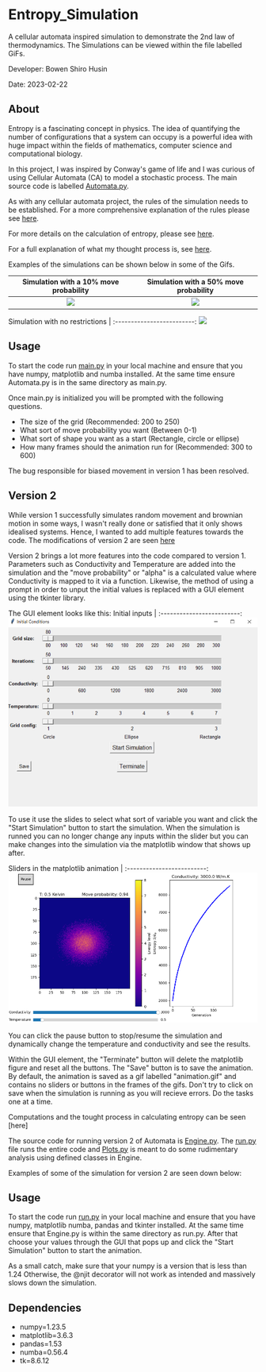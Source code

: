 # Entropy_Simulation
A cellular automata inspired simulation to demonstrate the 2nd law of thermodynamics. 
The Simulations can be viewed within the file labelled GiFs. 

Developer: Bowen Shiro Husin

Date: 2023-02-22

## About
Entropy is a fascinating concept in physics. The idea of quantifying the number of configurations that a system can occupy is a powerful idea with huge impact within the fields of mathematics, computer science and computational biology. 

In this project, I was inspired by Conway's game of life and I was curious of using Cellular Automata (CA) to model a stochastic process. The main source code is labelled [Automata.py](https://github.com/ShiroHusin/Entropy_Simulation/blob/main/Code/Automata.py).

As with any cellular automata project, the rules of the simulation needs to be established. For a more comprehensive explanation of the rules please see [here](https://github.com/ShiroHusin/Entropy_Simulation/blob/main/rules.md).

For more details on the calculation of entropy, please see [here](https://github.com/ShiroHusin/Entropy_Simulation/blob/main/Entropy_Computation.pdf).

For a full explanation of what my thought process is, see [here](https://github.com/ShiroHusin/Entropy_Simulation/blob/main/Thoughts.pdf).

Examples of the simulations can be shown below in some of the Gifs. 

Simulation with a 10% move probability  |  Simulation with a 50% move probability |  
:-------------------------:|:-------------------------:|
![](https://github.com/ShiroHusin/Entropy_Simulation/blob/main/GiFs/Entropy_alpha%3D10%25.gif)  |  ![](https://github.com/ShiroHusin/Entropy_Simulation/blob/main/GiFs/Entropy_alpha%3D50%25.gif)| 


Simulation with no restrictions |
:-------------------------:
![](https://github.com/ShiroHusin/Entropy_Simulation/blob/main/GiFs/Entropy_alpha%3D100%25.gif)

## Usage 
To start the code run [main.py](https://github.com/ShiroHusin/Entropy_Simulation/blob/main/Code/main.py) in your local machine and ensure that you have numpy, matplotlib and numba installed. 
At the same time ensure Automata.py is in the same directory as main.py.

Once main.py is initialized you will be prompted with the following questions.
 - The size of the grid (Recommended: 200 to 250)
 - What sort of move probability you want (Between 0-1)
 - What sort of shape you want as a start (Rectangle, circle or ellipse)
 - How many frames should the animation run for (Recommended: 300 to 600) 

The bug responsible for biased movement in version 1 has been resolved.

## Version 2 
While version 1 successfully simulates random movement and brownian motion in some ways, I wasn't really done or satisfied that it only shows idealised systems. Hence, I wanted to add multiple features towards the code. The modifications of version 2 are seen [here](https://github.com/ShiroHusin/Entropy_Simulation/blob/main/Rules.md)

Version 2 brings a lot more features into the code compared to version 1. Parameters such as Conductivity and Temperature are added into the simulation and the "move probability" or "alpha" is a calculated value where Conductivity is mapped to it via a function. Likewise, the method of using a prompt in order to unput the initial values is replaced with a GUI element using the tkinter library. 

The GUI element looks like this: 
Initial inputs |
:-------------------------:
![](https://github.com/ShiroHusin/Entropy_Simulation/blob/main/GiFs/GUI.png)

To use it use the slides to select what sort of variable you want and click the "Start Simulation" button to start the simulation. When the simulation is runned you can no longer change any inputs within the slider but you can make changes into the simulation via the matplotlib window that shows up after. 

Sliders in the matplotlib animation |
:-------------------------:
![](https://github.com/ShiroHusin/Entropy_Simulation/blob/main/GiFs/Slider_example.png)

You can click the pause button to stop/resume the simulation and dynamically change the temperature and conductivity and see the results. 

Within the GUI element, the "Terminate" button will delete the matplotlib figure and reset all the buttons. The "Save" button is to save the animation. By default, the animation is saved as a gif labelled "animation.gif" and contains no sliders or buttons in the frames of the gifs. Don't try to click on save when the simulation is running as you will recieve errors. Do the tasks one at a time. 

Computations and the tought process in calculating entropy can be seen [here]

The source code for running version 2 of Automata is [Engine.py](https://github.com/ShiroHusin/Entropy_Simulation/blob/main/Code%20Version%202/Engine.py). The [run.py](https://github.com/ShiroHusin/Entropy_Simulation/blob/main/Code%20Version%202/run.py) file runs the entire code and [Plots.py](https://github.com/ShiroHusin/Entropy_Simulation/blob/main/Code%20Version%202/Plots.py) is meant to do some rudimentary analysis using defined classes in Engine.

Examples of some of the simulation for version 2 are seen down below: 


## Usage 
To start the code run [run.py](https://github.com/ShiroHusin/Entropy_Simulation/blob/main/Code%20Version%202/run.py) in your local machine and ensure that you have numpy, matplotlib numba, pandas and tkinter installed.
At the same time ensure that Engine.py is within the same directory as run.py. After that choose your values through the GUI that pops up and click the "Start Simulation" button to start the animation. 

As a small catch, make sure that your numpy is a version that is less than 1.24 Otherwise, the @njit decorator will not work as intended and massively slows down the simulation. 
 
## Dependencies
- numpy=1.23.5
- matplotlib=3.6.3
- pandas=1.53
- numba=0.56.4
- tk=8.6.12
